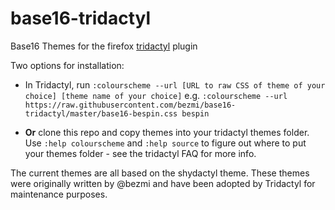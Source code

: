 # base16-tridactyl
Base16 Themes for the firefox [tridactyl](https://github.com/tridactyl/tridactyl) plugin

Two options for installation:

- In Tridactyl, run `:colourscheme --url [URL to raw CSS of theme of your choice] [theme name of your choice]` e.g. `:colourscheme --url https://raw.githubusercontent.com/bezmi/base16-tridactyl/master/base16-bespin.css bespin`

- __Or__ clone this repo and copy themes into your tridactyl themes folder. Use `:help colourscheme` and `:help source` to figure out where to put your themes folder - see the tridactyl FAQ for more info.

The current themes are all based on the shydactyl theme. These themes were originally written by @bezmi and have been adopted by Tridactyl for maintenance purposes.
